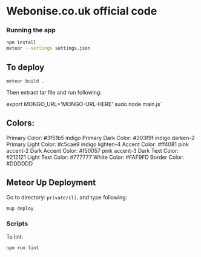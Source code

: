 # Webonise.co.uk official code

### Running the app

```bash
npm install
meteor --settings settings.json
```

## To deploy

`meteor build .`

Then extract tar file and run following:

export MONGO_URL='MONGO-URL-HERE' sudo node main.js`

## Colors:

Primary Color: #3f51b5 indigo
Primary Dark Color: #303f9f indigo darken-2
Primary Light Color: #c5cae9 indigo lighten-4
Accent Color: #ff4081 pink accent-2
Dark Accent Color: #f50057 pink accent-3
Dark Text Color: #212121
Light Text Color: #777777
White Color: #FAF9FD
Border Color: #DDDDDD

## Meteor Up Deployment

Go to directory: `private/cli`, and type following:

```
mup deploy
```

### Scripts

To lint:

```bash
npm run lint
```